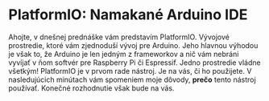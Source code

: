 # PlatformIO: Namakané Arduino IDE

Ahojte, v dnešnej prednáške vám predstavím PlatformIO. Vývojové prostredie, ktoré vám zjednoduší vývoj pre Arduino. Jeho hlavnou výhodou je však to, že Arduino je len jedným z frameworkov a nič vám nebráni vyvíjať v ňom softvér pre Raspberry Pi či Espressif. Jedno prostredie vládne všetkým! PlatformIO je v prvom rade nástroj. Je na vás, či ho použijete. V nasledujúcich minútach vám spomeniem moje dôvody, **prečo** tento nástroj používať. Konečné rozhodnutie však bude na vás.